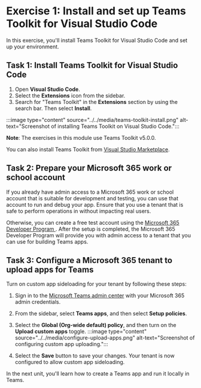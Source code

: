 # Exercise 1: Install and set up Teams Toolkit for Visual Studio Code

In this exercise, you'll install Teams Toolkit for Visual Studio Code and set up your environment.

## Task 1: Install Teams Toolkit for Visual Studio Code

1. Open **Visual Studio Code**.
2. Select the **Extensions** icon from the sidebar.
3. Search for "Teams Toolkit" in the **Extensions** section by using the search bar. Then select **Install**.

:::image type="content" source="../../media/teams-toolkit-install.png" alt-text="Screenshot of installing Teams Toolkit on Visual Studio Code.":::

**Note**:  The exercises in this module use Teams Toolkit v5.0.0.

You can also install Teams Toolkit from [Visual Studio Marketplace](https://marketplace.visualstudio.com/items?itemName=TeamsDevApp.ms-teams-vscode-extension).

## Task 2: Prepare your Microsoft 365 work or school account

If you already have admin access to a Microsoft 365 work or school account that is suitable for development and testing, you can use that account to run and debug your app. Ensure that you use a tenant that is safe to perform operations in without impacting real users.

Otherwise, you can create a free test account using the [Microsoft 365 Developer Program ](https://aka.ms/m365developers).  After the setup is completed, the Microsoft 365 Developer Program will provide you with admin access to a tenant that you can use for building Teams apps.

## Task 3: Configure a Microsoft 365 tenant to upload apps for Teams

Turn on custom app sideloading for your tenant by following these steps:

1. Sign in to the [Microsoft Teams admin center](https://admin.teams.microsoft.com) with your Microsoft 365 admin credentials.

2. From the sidebar, select **Teams apps**, and then select **Setup policies**.

3. Select the **Global (Org-wide default) policy**, and then turn on the **Upload custom apps** toggle. 
   :::image type="content" source="../../media/configure-upload-apps.png" alt-text="Screenshot of configuring custom app uploading.":::

4. Select the **Save** button to save your changes. Your tenant is now configured to allow custom app sideloading.

In the next unit, you'll learn how to create a Teams app and run it locally in Teams.
